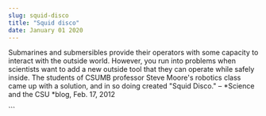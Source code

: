 ```yaml
---
slug: squid-disco
title: "Squid disco"
date: January 01 2020
---
```


 
<p>
  Submarines and submersibles provide their operators with some capacity to
  interact with the outside world. However, you run into problems when
  scientists want to add a new outside tool that they can operate while safely
  inside. The students of CSUMB professor Steve Moore's robotics class came up
  with a solution, and in so doing created "Squid Disco." – *Science and the CSU
  *blog, Feb. 17, 2012
</p>
```
